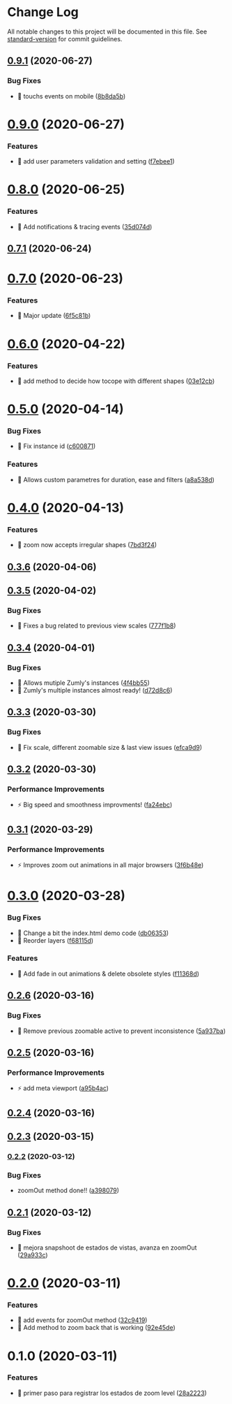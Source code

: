 # Change Log

All notable changes to this project will be documented in this file. See [standard-version](https://github.com/conventional-changelog/standard-version) for commit guidelines.

## [0.9.1](https://github.com/zumly/compare/v0.9.0...v0.9.1) (2020-06-27)


### Bug Fixes

* 🐛 touchs events on mobile ([8b8da5b](https://github.com/zumly/commit/8b8da5b))



# [0.9.0](https://github.com/zumly/compare/v0.8.0...v0.9.0) (2020-06-27)


### Features

* 🎸 add user parameters validation and setting ([f7ebee1](https://github.com/zumly/commit/f7ebee1))



# [0.8.0](https://github.com/zumly/compare/v0.7.1...v0.8.0) (2020-06-25)


### Features

* 🎸 Add notifications & tracing events ([35d074d](https://github.com/zumly/commit/35d074d))



## [0.7.1](https://github.com/zumly/compare/v0.7.0...v0.7.1) (2020-06-24)



# [0.7.0](https://github.com/zumly/compare/v0.6.0...v0.7.0) (2020-06-23)


### Features

* 🎸 Major update ([6f5c81b](https://github.com/zumly/commit/6f5c81b))



# [0.6.0](https://github.com/zumly/compare/v0.5.0...v0.6.0) (2020-04-22)


### Features

* 🎸 add method to decide how tocope with different shapes ([03e12cb](https://github.com/zumly/commit/03e12cb))



# [0.5.0](https://github.com/zumly/compare/v0.4.0...v0.5.0) (2020-04-14)


### Bug Fixes

* 🐛 Fix instance id ([c600871](https://github.com/zumly/commit/c600871))


### Features

* 🎸 Allows custom parametres for duration, ease and filters ([a8a538d](https://github.com/zumly/commit/a8a538d))



# [0.4.0](https://github.com/zumly/compare/v0.3.6...v0.4.0) (2020-04-13)


### Features

* 🎸 zoom now accepts irregular shapes ([7bd3f24](https://github.com/zumly/commit/7bd3f24))



## [0.3.6](https://github.com/zumly/compare/v0.3.5...v0.3.6) (2020-04-06)



## [0.3.5](https://github.com/zumly/compare/v0.3.4...v0.3.5) (2020-04-02)


### Bug Fixes

* 🐛 Fixes a bug related to previous view scales ([777f1b8](https://github.com/zumly/commit/777f1b8))



## [0.3.4](https://github.com/zumly/compare/v0.3.3...v0.3.4) (2020-04-01)


### Bug Fixes

* 🐛 Allows mutiple Zumly's instances ([4f4bb55](https://github.com/zumly/commit/4f4bb55))
* 🐛 Zumly's multiple instances almost ready! ([d72d8c6](https://github.com/zumly/commit/d72d8c6))



## [0.3.3](https://github.com/zumly/compare/v0.3.2...v0.3.3) (2020-03-30)


### Bug Fixes

* 🐛 Fix scale, different zoomable size & last view issues ([efca9d9](https://github.com/zumly/commit/efca9d9))



## [0.3.2](https://github.com/zumly/compare/v0.3.1...v0.3.2) (2020-03-30)


### Performance Improvements

* ⚡️ Big speed and smoothness improvments! ([fa24ebc](https://github.com/zumly/commit/fa24ebc))



## [0.3.1](https://github.com/zumly/compare/v0.3.0...v0.3.1) (2020-03-29)


### Performance Improvements

* ⚡️ Improves zoom out animations in all major browsers ([3f6b48e](https://github.com/zumly/commit/3f6b48e))



# [0.3.0](https://github.com/zumly/compare/v0.2.6...v0.3.0) (2020-03-28)


### Bug Fixes

* 🐛 Change a bit the index.html demo code ([db06353](https://github.com/zumly/commit/db06353))
* 🐛 Reorder layers ([f68115d](https://github.com/zumly/commit/f68115d))


### Features

* 🎸 Add fade in out animations & delete obsolete styles ([f11368d](https://github.com/zumly/commit/f11368d))



## [0.2.6](https://github.com/zumly/compare/v0.2.5...v0.2.6) (2020-03-16)


### Bug Fixes

* 🐛 Remove previous zoomable active to prevent inconsistence ([5a937ba](https://github.com/zumly/commit/5a937ba))



## [0.2.5](https://github.com/zumly/compare/v0.2.4...v0.2.5) (2020-03-16)


### Performance Improvements

* ⚡️ add meta viewport ([a95b4ac](https://github.com/zumly/commit/a95b4ac))



## [0.2.4](https://github.com/zumly/compare/v0.2.3...v0.2.4) (2020-03-16)



## [0.2.3](https://github.com///compare/v0.2.2...v0.2.3) (2020-03-15)

### [0.2.2](https://github.com///compare/v0.2.1...v0.2.2) (2020-03-12)


### Bug Fixes

* zoomOut method done!! ([a398079](https://github.com///commit/a3980794379567bdee2e06100ccc1ed2f93fc116))

## [0.2.1](https://github.com/zumly/compare/v0.2.0...v0.2.1) (2020-03-12)


### Bug Fixes

* 🐛 mejora snapshoot de estados de vistas, avanza en zoomOut ([29a933c](https://github.com/zumly/commit/29a933c))



# [0.2.0](https://github.com/zumly/compare/v0.1.0...v0.2.0) (2020-03-11)


### Features

* 🎸 add events for zoomOut method ([32c9419](https://github.com/zumly/commit/32c9419))
* 🎸 Add method to zoom back that is working ([92e45de](https://github.com/zumly/commit/92e45de))



# 0.1.0 (2020-03-11)


### Features

* 🎸 primer paso para registrar los estados de zoom level ([28a2223](https://github.com/zumly/commit/28a2223))
